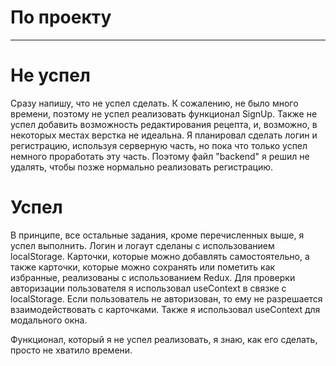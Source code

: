 # По проекту
----------------------------------

# Не успел
Сразу напишу, что не успел сделать. К сожалению, не было много времени, поэтому не успел реализовать функционал SignUp. Также не успел добавить возможность редактирования рецепта, и, возможно, в некоторых местах верстка не идеальна. Я планировал сделать логин и регистрацию, используя серверную часть, но пока что только успел немного проработать эту часть. Поэтому файл "backend" я решил не удалять, чтобы позже нормально реализовать регистрацию.

# Успел
В принципе, все остальные задания, кроме перечисленных выше, я успел выполнить. Логин и логаут сделаны с использованием localStorage. Карточки, которые можно добавлять самостоятельно, а также карточки, которые можно сохранять или пометить как избранные, реализованы с использованием Redux. Для проверки авторизации пользователя я использовал useContext в связке с localStorage. Если пользователь не авторизован, то ему не разрешается взаимодействовать с карточками. Также я использовал useContext для модального окна.

Функционал, который я не успел реализовать, я знаю, как его сделать, просто не хватило времени.